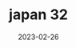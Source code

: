 ---
weight: 32
images: 
- /images/Japan/DSCF0146.jpg
title: japan 32
date: 2023-02-26
tags:
- japan
---